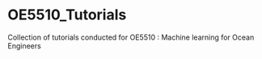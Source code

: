 # OE5510_Tutorials
Collection of tutorials conducted for OE5510 : Machine learning for Ocean Engineers
